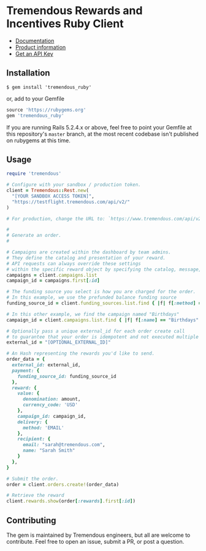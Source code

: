 # Tremendous Rewards and Incentives Ruby Client

- [Documentation](https://www.tremendous.com/docs)
- [Product information](https://www.tremendous.com)
- [Get an API Key](https://testflight.tremendous.com/login)

Installation
------------

`$ gem install 'tremendous_ruby'`

or, add to your Gemfile

```ruby
source 'https://rubygems.org'
gem 'tremendous_ruby'
```

If you are running Rails 5.2.4.x or above, feel free to point your Gemfile at this repository's `master` branch, at the most recent codebase isn't published on rubygems at this time. 

Usage
-----

```ruby
require 'tremendous'

# Configure with your sandbox / production token.
client = Tremendous::Rest.new(
  "[YOUR SANDBOX ACCESS TOKEN]",
  "https://testflight.tremendous.com/api/v2/"
)

# For production, change the URL to: `https://www.tremendous.com/api/v2/` instead.

#
# Generate an order.
#

# Campaigns are created within the dashboard by team admins.
# They define the catalog and presentation of your reward.
# API requests can always override these settings
# within the specific reward object by specifying the catalog, message, etc.
campaigns = client.campaigns.list
campaign_id = campaigns.first[:id]

# The funding source you select is how you are charged for the order.
# In this example, we use the prefunded balance funding source
funding_source_id = client.funding_sources.list.find { |f| f[:method] == "balance" }[:id]

# In this other example, we find the campaign named "Birthdays"
campaign_id = client.campaigns.list.find { |f| f[:name] == "Birthdays" }[:id]

# Optionally pass a unique external_id for each order create call
# to guarantee that your order is idempotent and not executed multiple times.
external_id = "[OPTIONAL_EXTERNAL_ID]"

# An Hash representing the rewards you'd like to send.
order_data = {
  external_id: external_id,
  payment: {
    funding_source_id: funding_source_id
  },
  reward: {
    value: {
      denomination: amount,
      currency_code: 'USD'
    },
    campaign_id: campaign_id,
    delivery: {
      method: 'EMAIL'
    },
    recipient: {
      email: "sarah@tremendous.com",
      name: "Sarah Smith"
    }
  },
}

# Submit the order.
order = client.orders.create!(order_data)

# Retrieve the reward
client.rewards.show(order[:rewards].first[:id])
```

Contributing
------------
The gem is maintained by Tremendous engineers, but all are welcome to contribute.
Feel free to open an issue, submit a PR, or post a question.
